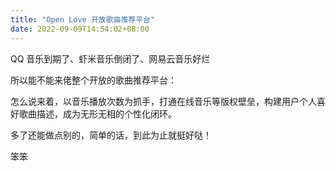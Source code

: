 ```yaml
---
title: "Open Love 开放歌曲推荐平台"
date: 2022-09-09T14:54:02+08:00
---
```


QQ 音乐到期了、虾米音乐倒闭了、网易云音乐好烂

所以能不能来佬整个开放的歌曲推荐平台：

怎么说来着，以音乐播放次数为抓手，打通在线音乐等版权壁垒，构建用户个人喜好歌曲描述，成为无形无相的个性化闭环。

多了还能做点别的，简单的话，到此为止就挺好哒！

笨笨

